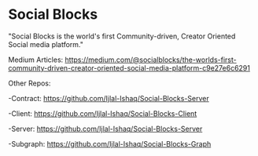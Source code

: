 # Social Blocks

"Social Blocks is the world's first Community-driven, Creator Oriented Social media platform."

Medium Articles: https://medium.com/@socialblocks/the-worlds-first-community-driven-creator-oriented-social-media-platform-c9e27e6c6291

Other Repos:

-Contract: https://github.com/Ijlal-Ishaq/Social-Blocks-Server

-Client: https://github.com/Ijlal-Ishaq/Social-Blocks-Client

-Server: https://github.com/Ijlal-Ishaq/Social-Blocks-Server

-Subgraph: https://github.com/Ijlal-Ishaq/Social-Blocks-Graph


